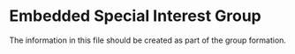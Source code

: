 # Embedded Special Interest Group

The information in this file should be created as part of the group formation.
